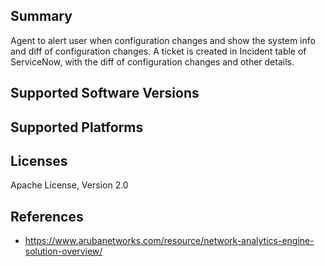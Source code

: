 ## Summary

Agent to alert user when configuration changes and show the system info and diff of configuration changes. A ticket is created in Incident table of ServiceNow, with the diff of configuration changes and other details.

## Supported Software Versions


## Supported Platforms



## Licenses

Apache License, Version 2.0

## References

- https://www.arubanetworks.com/resource/network-analytics-engine-solution-overview/
